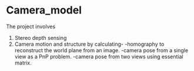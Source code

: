 # Camera_model
The project involves 
1. Stereo depth sensing 
2. Camera motion and structure by calculating- 
    -homography to reconstruct the world plane from an image.
    -camera pose from a single view as a PnP problem.
    -camera pose from two views using essential matrix.

